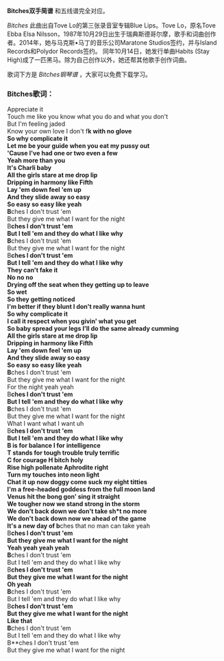 

**Bitches双手简谱** 和五线谱完全对应。

_Bitches_ 此曲出自Tove Lo的第三张录音室专辑Blue Lips。Tove Lo，原名Tove Ebba Elsa
Nilsson，1987年10月29日出生于瑞典斯德哥尔摩，歌手和词曲创作者。2014年，她与马克斯•马丁的音乐公司Maratone
Studios签约，并与Island Records和Polydor Records签约。 同年10月14日，她发行单曲Habits (Stay
High)成了一匹黑马。除为自己创作以外，她还帮其他歌手创作词曲。

歌词下方是 _Bitches钢琴谱_ ，大家可以免费下载学习。

### Bitches歌词：

Appreciate it  
Touch me like you know what you do and what you don't  
But I'm feeling jaded  
Know your own love I don't f**k with no glove  
So why complicate it  
Let me be your guide when you eat my pussy out  
'Cause I've had one or two even a few  
Yeah more than you  
It's Charli baby  
All the girls stare at me drop lip  
Dripping in harmony like Fifth  
Lay 'em down feel 'em up  
And they slide away so easy  
So easy so easy like yeah  
B**ches I don't trust 'em  
But they give me what I want for the night  
B**ches I don't trust 'em  
But I tell 'em and they do what I like why  
B**ches I don't trust 'em  
But they give me what I want for the night  
B**ches I don't trust 'em  
But I tell 'em and they do what I like why  
They can't fake it  
No no no  
Drying off the seat when they getting up to leave  
So wet  
So they getting noticed  
I'm better if they blunt I don't really wanna hunt  
So why complicate it  
I call it respect when you givin' what you get  
So baby spread your legs I'll do the same already cumming  
All the girls stare at me drop lip  
Dripping in harmony like Fifth  
Lay 'em down feel 'em up  
And they slide away so easy  
So easy so easy like yeah  
B**ches I don't trust 'em  
But they give me what I want for the night  
For the night yeah yeah  
B**ches I don't trust 'em  
But I tell 'em and they do what I like why  
B**ches I don't trust 'em  
But they give me what I want for the night  
What I want what I want uh  
B**ches I don't trust 'em  
But I tell 'em and they do what I like why  
B is for balance I for intelligence  
T stands for tough trouble truly terrific  
C for courage H bitch holy  
Rise high pollenate Aphrodite right  
Turn my touches into neon light  
Chat it up now doggy come suck my eight titties  
I'm a free-headed goddess from the full moon land  
Venus hit the bong gon' sing it straight  
We tougher now we stand strong in the storm  
We don't back down we don't take sh*t no more  
We don't back down now we ahead of the game  
It's a new day of b**ches that no man can take yeah  
B**ches I don't trust 'em  
But they give me what I want for the night  
Yeah yeah yeah yeah  
B**ches I don't trust 'em  
But I tell 'em and they do what I like why  
B**ches I don't trust 'em  
But they give me what I want for the night  
Oh yeah  
B**ches I don't trust 'em  
But I tell 'em and they do what I like why  
B**ches I don't trust 'em  
But they give me what I want for the night  
Like that  
B**ches I don't trust 'em  
But I tell 'em and they do what I like why  
B**ches I don't trust 'em  
But they give me what I want for the night

